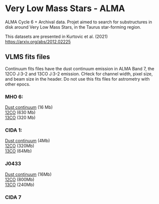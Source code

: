 # Very Low Mass Stars - ALMA 
ALMA Cycle 6 + Archival data. Projet aimed to search for substructures in disk around Very Low Mass Stars, in the Taurus star-forming region.

This datasets are presented in Kurtovic et al. (2021) \
https://arxiv.org/abs/2012.02225


## VLMS fits files
Continuum fits files have the dust continuum emission in ALMA Band 7, the 12CO J:3-2 and 13CO J:3-2 emission. CHeck for channel width, pixel size, and beam size in the header. Do not use this fits files for astrometry with other epocs.

### MHO 6:
[Dust continuum](https://keeper.mpdl.mpg.de/f/5fa330b9cc724ceb851a/?dl=1) (16 Mb) \
[12CO](https://keeper.mpdl.mpg.de/f/39b6c4de8a274d59933e/?dl=1) (630 Mb) \
[13CO](https://keeper.mpdl.mpg.de/f/a9328b759ff7496bbab4/?dl=1) (320 Mb)

### CIDA 1:
[Dust continuum](https://keeper.mpdl.mpg.de/f/6b399ef73836456886a8/?dl=1) (4Mb)\
[12CO](https://keeper.mpdl.mpg.de/f/90f665f01d864cd5be7d/?dl=1) (320Mb)\
[13CO](https://keeper.mpdl.mpg.de/f/0136f7fa97e7495aaf32/?dl=1) (64Mb)

### J0433
[Dust continuum](https://keeper.mpdl.mpg.de/f/13b2fd330050461cb32a/?dl=1) (16Mb)\
[12CO](https://keeper.mpdl.mpg.de/f/5e8ff037799e44cf8439/?dl=1) (800Mb)\
[13CO](https://keeper.mpdl.mpg.de/f/1b8206cf3bee4b80b249/?dl=1) (240Mb)

### CIDA 7
